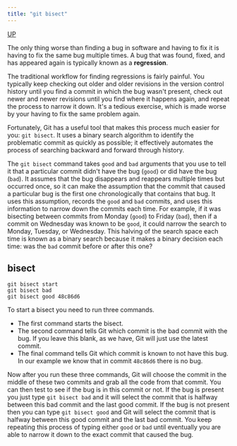 ```yaml
---
title: "git bisect"
---
```


[UP](/git/git-index.html)


The only thing worse than finding a bug in software and having to fix it is having to fix the same bug multiple times.
A bug that was found, fixed, and has appeared again is typically known as a **regression**.

The traditional workflow for finding regressions is fairly painful.
You typically keep checking out older and older revisions in the version control history
until you find a commit in which the bug wasn't present,
check out newer and newer revisions until you find where it happens again,
and repeat the process to narrow it down.
It's a tedious exercise, which is made worse by your having to fix the same problem again.

Fortunately, Git has a useful tool that makes this process much easier for you: `git bisect`.
It uses a binary search algorithm to identify the problematic commit as quickly as possible;
it effectively automates the process of searching backward and forward through history.

The `git bisect` command takes `good` and `bad` arguments
that you use to tell it that a particular commit didn't have the bug (`good`) or did have the bug (`bad`).
It assumes that the bug disappears and reappears multiple times but occurred once,
so it can make the assumption that the commit that caused a particular bug is the first one chronologically that contains that bug.
It uses this assumption, records the `good` and `bad` commits,
and uses this information to narrow down the commits each time.
For example, if it was bisecting between commits from Monday (`good`) to Friday (`bad`),
then if a commit on Wednesday was known to be `good`, it could narrow the search to Monday, Tuesday, or Wednesday.
This halving of the search space each time is known as a binary search
because it makes a binary decision each time: was the `bad` commit before or after this one?

## bisect

```text
git bisect start
git bisect bad
git bisect good 48c86d6
```

To start a bisect you need to run three commands.

- The first command starts the bisect.
- The second command tells Git which commit is the bad commit with the bug.
  If you leave this blank, as we have, Git will just use the latest commit.
- The final command tells Git which commit is known to not have this bug.
  In our example we know that in commit `48c86d6` there is no bug.

Now after you run these three commands,
Git will choose the commit in the middle of these two commits and grab all the code from that commit.
You can then test to see if the bug is in this commit or not.
If the bug is present you just type `git bisect bad` and
it will select the commit that is halfway between this bad commit and the last good commit.
If the bug is not present then you can type `git bisect good` and
Git will select the commit that is halfway between this good commit and the last bad commit.
You keep repeating this process of typing either `good` or `bad`
until eventually you are able to narrow it down to the exact commit that caused the bug.
